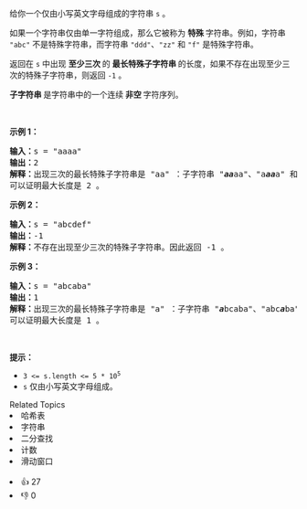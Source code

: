 <p>给你一个仅由小写英文字母组成的字符串 <code>s</code> 。</p>

<p>如果一个字符串仅由单一字符组成，那么它被称为 <strong>特殊 </strong>字符串。例如，字符串 <code>"abc"</code> 不是特殊字符串，而字符串 <code>"ddd"</code>、<code>"zz"</code> 和 <code>"f"</code> 是特殊字符串。</p>

<p>返回在 <code>s</code> 中出现 <strong>至少三次 </strong>的<strong> 最长特殊子字符串 </strong>的长度，如果不存在出现至少三次的特殊子字符串，则返回 <code>-1</code> 。</p>

<p><strong>子字符串 </strong>是字符串中的一个连续<strong> 非空 </strong>字符序列。</p>

<p>&nbsp;</p>

<p><strong class="example">示例 1：</strong></p>

<pre>
<strong>输入：</strong>s = "aaaa"
<strong>输出：</strong>2
<strong>解释：</strong>出现三次的最长特殊子字符串是 "aa" ：子字符串 "<em><strong>aa</strong></em>aa"、"a<em><strong>aa</strong></em>a" 和 "aa<em><strong>aa</strong></em>"。
可以证明最大长度是 2 。
</pre>

<p><strong class="example">示例 2：</strong></p>

<pre>
<strong>输入：</strong>s = "abcdef"
<strong>输出：</strong>-1
<strong>解释：</strong>不存在出现至少三次的特殊子字符串。因此返回 -1 。
</pre>

<p><strong class="example">示例 3：</strong></p>

<pre>
<strong>输入：</strong>s = "abcaba"
<strong>输出：</strong>1
<strong>解释：</strong>出现三次的最长特殊子字符串是 "a" ：子字符串 "<em><strong>a</strong></em>bcaba"、"abc<em><strong>a</strong></em>ba" 和 "abcab<em><strong>a</strong></em>"。
可以证明最大长度是 1 。
</pre>

<p>&nbsp;</p>

<p><strong>提示：</strong></p>

<ul> 
 <li><code>3 &lt;= s.length &lt;= 5 * 10<sup>5</sup></code></li> 
 <li><code>s</code> 仅由小写英文字母组成。</li> 
</ul>

<div><div>Related Topics</div><div><li>哈希表</li><li>字符串</li><li>二分查找</li><li>计数</li><li>滑动窗口</li></div></div><br><div><li>👍 27</li><li>👎 0</li></div>